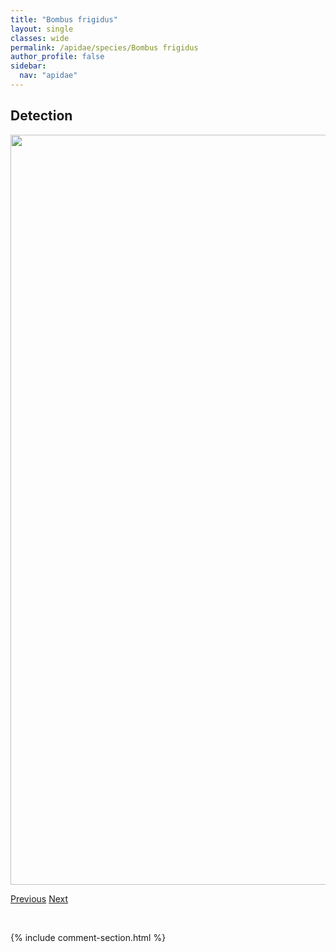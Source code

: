 ```yaml
---
title: "Bombus frigidus"
layout: single
classes: wide
permalink: /apidae/species/Bombus frigidus
author_profile: false
sidebar:
  nav: "apidae"
---
```


<h2>Detection</h2>

<a href="/ANBC/assets/figures/species/Bombus frigidus/range-map.png">
<img src="/ANBC/assets/figures/species/Bombus frigidus/range-map.png" height = "1200" width = "800">
</a>

<a href="/profiles/species/Bombus flavifrons" class="pagination--pager" title="PreviousName">Previous</a> <a href="/profiles/species/Bombus huntii" class="pagination--pager" title="NextName">Next</a>

<p>&nbsp;</p>

{% include comment-section.html %}
